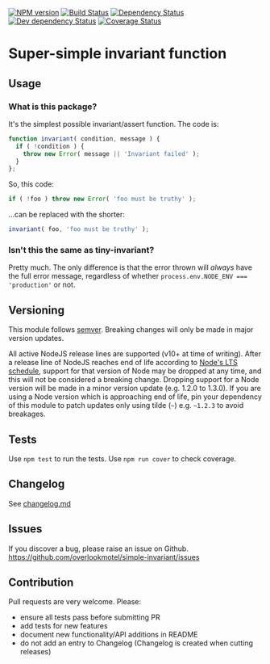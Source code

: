 [![NPM version](https://img.shields.io/npm/v/simple-invariant.svg)](https://www.npmjs.com/package/simple-invariant)
[![Build Status](https://img.shields.io/github/workflow/status/overlookmotel/simple-invariant/Test.svg)](https://github.com/overlookmotel/simple-invariant/actions)
[![Dependency Status](https://img.shields.io/david/overlookmotel/simple-invariant.svg)](https://david-dm.org/overlookmotel/simple-invariant)
[![Dev dependency Status](https://img.shields.io/david/dev/overlookmotel/simple-invariant.svg)](https://david-dm.org/overlookmotel/simple-invariant)
[![Coverage Status](https://img.shields.io/coveralls/overlookmotel/simple-invariant/master.svg)](https://coveralls.io/r/overlookmotel/simple-invariant)

# Super-simple invariant function

## Usage

### What is this package?

It's the simplest possible invariant/assert function. The code is:

```js
function invariant( condition, message ) {
  if ( !condition ) {
    throw new Error( message || 'Invariant failed' );
  }
};
```

So, this code:

```js
if ( !foo ) throw new Error( 'foo must be truthy' );
```

...can be replaced with the shorter:

```js
invariant( foo, 'foo must be truthy' );
```

### Isn't this the same as tiny-invariant?

Pretty much. The only difference is that the error thrown will *always* have the full error message, regardless of whether `process.env.NODE_ENV === 'production'` or not.

## Versioning

This module follows [semver](https://semver.org/). Breaking changes will only be made in major version updates.

All active NodeJS release lines are supported (v10+ at time of writing). After a release line of NodeJS reaches end of life according to [Node's LTS schedule](https://nodejs.org/en/about/releases/), support for that version of Node may be dropped at any time, and this will not be considered a breaking change. Dropping support for a Node version will be made in a minor version update (e.g. 1.2.0 to 1.3.0). If you are using a Node version which is approaching end of life, pin your dependency of this module to patch updates only using tilde (`~`) e.g. `~1.2.3` to avoid breakages.

## Tests

Use `npm test` to run the tests. Use `npm run cover` to check coverage.

## Changelog

See [changelog.md](https://github.com/overlookmotel/simple-invariant/blob/master/changelog.md)

## Issues

If you discover a bug, please raise an issue on Github. https://github.com/overlookmotel/simple-invariant/issues

## Contribution

Pull requests are very welcome. Please:

* ensure all tests pass before submitting PR
* add tests for new features
* document new functionality/API additions in README
* do not add an entry to Changelog (Changelog is created when cutting releases)
